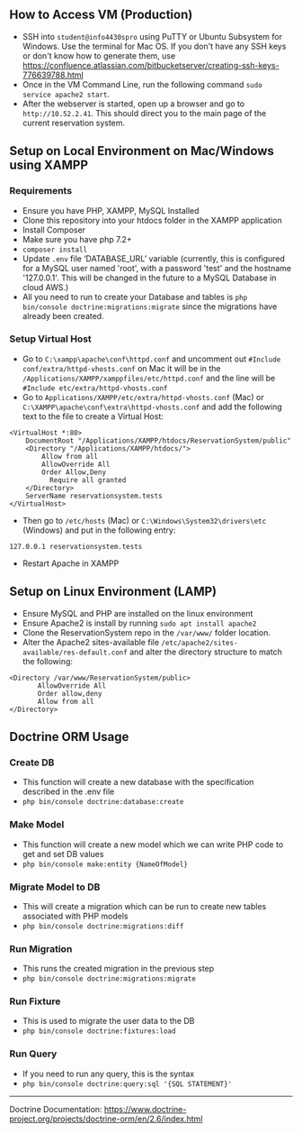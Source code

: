 ## How to Access VM (Production)
- SSH into `student@info4430spro` using PuTTY or Ubuntu Subsystem for Windows. Use the terminal for Mac OS. If you don't have any SSH keys or don't know how to generate them, use https://confluence.atlassian.com/bitbucketserver/creating-ssh-keys-776639788.html 
- Once in the VM Command Line, run the following command `sudo service apache2 start`.
- After the webserver is started, open up a browser and go to `http://10.52.2.41`. This should direct you to the main page of the current reservation system.

## Setup on Local Environment on Mac/Windows using XAMPP
### Requirements
- Ensure you have PHP, XAMPP, MySQL Installed
- Clone this repository into your htdocs folder in the XAMPP application
- Install Composer
- Make sure you have php 7.2+
- `composer install`
- Update `.env` file ‘DATABASE_URL’ variable (currently, this is configured for a MySQL user named 'root', with a password 'test' and the hostname '127.0.0.1'. This will be changed in the future to a MySQL Database in cloud AWS.)
- All you need to run to create your Database and tables is `php bin/console doctrine:migrations:migrate` since the migrations have already been created.

### Setup Virtual Host
- Go to `C:\xampp\apache\conf\httpd.conf` and uncomment out `#Include conf/extra/httpd-vhosts.conf` on Mac it will be in the `/Applications/XAMPP/xamppfiles/etc/httpd.conf` and the line will be `#Include etc/extra/httpd-vhosts.conf`
- Go to `Applications/XAMPP/etc/extra/httpd-vhosts.conf` (Mac) or `C:\XAMPP\apache\conf\extra\httpd-vhosts.conf` and add the following text to the file to create a Virtual Host: 
```
<VirtualHost *:80>
    DocumentRoot "/Applications/XAMPP/htdocs/ReservationSystem/public"
    <Directory "/Applications/XAMPP/htdocs/">
        Allow from all
        AllowOverride All
        Order Allow,Deny
          Require all granted
    </Directory>
    ServerName reservationsystem.tests
</VirtualHost>
```
- Then go to `/etc/hosts` (Mac) or `C:\Windows\System32\drivers\etc` (Windows) and put in the following entry:
```
127.0.0.1 reservationsystem.tests
```
- Restart Apache in XAMPP

## Setup on Linux Environment (LAMP)
- Ensure MySQL and PHP are installed on the linux environment
- Ensure Apache2 is install by running `sudo apt install apache2`
- Clone the ReservationSystem repo in the `/var/www/` folder location. 
- Alter the Apache2 sites-available file `/etc/apache2/sites-available/res-default.conf` and alter the directory structure to match the following:
 ```
 <Directory /var/www/ReservationSystem/public>
        AllowOverride All
        Order allow,deny
        Allow from all
</Directory>
```

## Doctrine ORM Usage

### Create DB
- This function will create a new database with the specification described in the .env file
- `php bin/console doctrine:database:create`

### Make Model
- This function will create a new model which we can write PHP code to get and set DB values
- `php bin/console make:entity {NameOfModel}`

### Migrate Model to DB
- This will create a migration which can be run to create new tables associated with PHP models
- `php bin/console doctrine:migrations:diff`

### Run Migration
- This runs the created migration in the previous step
- `php bin/console doctrine:migrations:migrate`

### Run Fixture
- This is used to migrate the user data to the DB
- `php bin/console doctrine:fixtures:load`

### Run Query
- If you need to run any query, this is the syntax
- `php bin/console doctrine:query:sql '{SQL STATEMENT}'`

-----------------------------------
Doctrine Documentation: https://www.doctrine-project.org/projects/doctrine-orm/en/2.6/index.html
